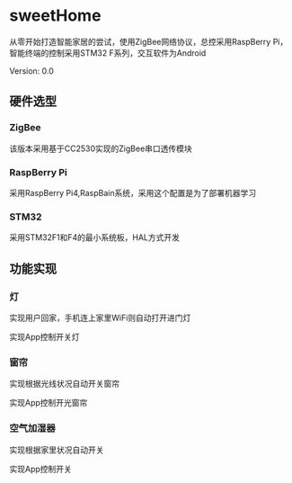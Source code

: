 # sweetHome
从零开始打造智能家居的尝试，使用ZigBee网络协议，总控采用RaspBerry Pi，智能终端的控制采用STM32 F系列，交互软件为Android

Version: 0.0

## 硬件选型

### ZigBee
该版本采用基于CC2530实现的ZigBee串口透传模块

### RaspBerry Pi
采用RaspBerry Pi4,RaspBain系统，采用这个配置是为了部署机器学习

### STM32
采用STM32F1和F4的最小系统板，HAL方式开发

## 功能实现

### 灯
实现用户回家，手机连上家里WiFi则自动打开进门灯

实现App控制开关灯

### 窗帘
实现根据光线状况自动开关窗帘

实现App控制开光窗帘

### 空气加湿器
实现根据家里状况自动开关

实现App控制开关
